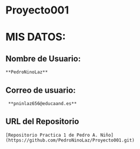 ﻿# Proyecto001
# **MIS DATOS:**

## Nombre de Usuario: 
	
	**PedroNinoLaz**

## Correo de usuario:
	
	 **pninlaz656@educaand.es**

## URL del Repositorio 

	[Repositorio Practica 1 de Pedro A. Niño] (https://github.com/PedroNinoLaz/Proyecto001.git)

